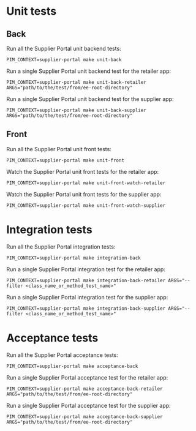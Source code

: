 # Unit tests

## Back
Run all the Supplier Portal unit backend tests:
```
PIM_CONTEXT=supplier-portal make unit-back
```

Run a single Supplier Portal unit backend test for the retailer app:
```
PIM_CONTEXT=supplier-portal make unit-back-retailer ARGS="path/to/the/test/from/ee-root-directory"
```

Run a single Supplier Portal unit backend test for the supplier app:
```
PIM_CONTEXT=supplier-portal make unit-back-supplier ARGS="path/to/the/test/from/ee-root-directory"
```

## Front

Run all the Supplier Portal unit front tests:
```
PIM_CONTEXT=supplier-portal make unit-front
```

Watch the Supplier Portal unit front tests for the retailer app:
```
PIM_CONTEXT=supplier-portal make unit-front-watch-retailer
```

Watch the Supplier Portal unit front tests for the supplier app:
```
PIM_CONTEXT=supplier-portal make unit-front-watch-supplier
```

# Integration tests

Run all the Supplier Portal integration tests:
```
PIM_CONTEXT=supplier-portal make integration-back
```

Run a single Supplier Portal integration test for the retailer app:
```
PIM_CONTEXT=supplier-portal make integration-back-retailer ARGS="--filter <class_name_or_method_test_name>"
```

Run a single Supplier Portal integration test for the supplier app:
```
PIM_CONTEXT=supplier-portal make integration-back-supplier ARGS="--filter <class_name_or_method_test_name>"
```

# Acceptance tests

Run all the Supplier Portal acceptance tests:
```
PIM_CONTEXT=supplier-portal make acceptance-back
```

Run a single Supplier Portal acceptance test for the retailer app:
```
PIM_CONTEXT=supplier-portal make acceptance-back-retailer ARGS="path/to/the/test/from/ee-root-directory"
```

Run a single Supplier Portal acceptance test for the supplier app:
```
PIM_CONTEXT=supplier-portal make acceptance-back-supplier ARGS="path/to/the/test/from/ee-root-directory"
```
